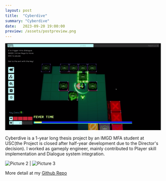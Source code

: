 ```yaml
---
layout: post
title:  "Cyberdive"
summary: "Cyberdive"
date:   2023-09-20 19:00:00
preview: /assets/postpreview.png
---
```


![Picture 1](/assets/Cyberdive3.png)

Cyberdive is a 1-year long thesis project by an IMGD MFA student at USC(the Project is closed after half-year development due to the Director's decision). 
I worked as gameply engineer, mainly contributed to Player skill implementation and Dialogue system integration.

![Picture 2](/assets/Cyberdive1.jpg) | ![Picture 3](/assets/Cyberdive2.jpg)

More detail at my [Github Repo](https://github.com/chelliy/Cyberdive)